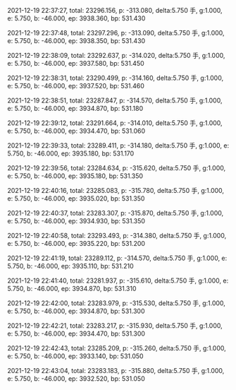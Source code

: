 2021-12-19 22:37:27, total: 23296.156, p: -313.080, delta:5.750 手, g:1.000, e: 5.750, b: -46.000, ep: 3938.360, bp: 531.430

2021-12-19 22:37:48, total: 23297.296, p: -313.090, delta:5.750 手, g:1.000, e: 5.750, b: -46.000, ep: 3938.350, bp: 531.430

2021-12-19 22:38:09, total: 23292.637, p: -314.020, delta:5.750 手, g:1.000, e: 5.750, b: -46.000, ep: 3937.580, bp: 531.450

2021-12-19 22:38:31, total: 23290.499, p: -314.160, delta:5.750 手, g:1.000, e: 5.750, b: -46.000, ep: 3937.520, bp: 531.460

2021-12-19 22:38:51, total: 23287.847, p: -314.570, delta:5.750 手, g:1.000, e: 5.750, b: -46.000, ep: 3934.870, bp: 531.180

2021-12-19 22:39:12, total: 23291.664, p: -314.010, delta:5.750 手, g:1.000, e: 5.750, b: -46.000, ep: 3934.470, bp: 531.060

2021-12-19 22:39:33, total: 23289.411, p: -314.180, delta:5.750 手, g:1.000, e: 5.750, b: -46.000, ep: 3935.180, bp: 531.170

2021-12-19 22:39:56, total: 23284.634, p: -315.620, delta:5.750 手, g:1.000, e: 5.750, b: -46.000, ep: 3935.180, bp: 531.350

2021-12-19 22:40:16, total: 23285.083, p: -315.780, delta:5.750 手, g:1.000, e: 5.750, b: -46.000, ep: 3935.020, bp: 531.350

2021-12-19 22:40:37, total: 23283.307, p: -315.870, delta:5.750 手, g:1.000, e: 5.750, b: -46.000, ep: 3934.930, bp: 531.350

2021-12-19 22:40:58, total: 23293.493, p: -314.380, delta:5.750 手, g:1.000, e: 5.750, b: -46.000, ep: 3935.220, bp: 531.200

2021-12-19 22:41:19, total: 23289.112, p: -314.570, delta:5.750 手, g:1.000, e: 5.750, b: -46.000, ep: 3935.110, bp: 531.210

2021-12-19 22:41:40, total: 23281.937, p: -315.610, delta:5.750 手, g:1.000, e: 5.750, b: -46.000, ep: 3934.870, bp: 531.310

2021-12-19 22:42:00, total: 23283.979, p: -315.530, delta:5.750 手, g:1.000, e: 5.750, b: -46.000, ep: 3934.870, bp: 531.300

2021-12-19 22:42:21, total: 23283.217, p: -315.930, delta:5.750 手, g:1.000, e: 5.750, b: -46.000, ep: 3934.470, bp: 531.300

2021-12-19 22:42:43, total: 23285.209, p: -315.260, delta:5.750 手, g:1.000, e: 5.750, b: -46.000, ep: 3933.140, bp: 531.050

2021-12-19 22:43:04, total: 23283.183, p: -315.880, delta:5.750 手, g:1.000, e: 5.750, b: -46.000, ep: 3932.520, bp: 531.050